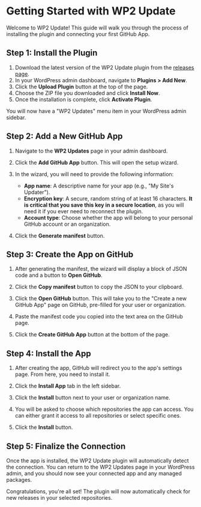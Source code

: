 # Getting Started with WP2 Update

Welcome to WP2 Update! This guide will walk you through the process of installing the plugin and connecting your first GitHub App.

## Step 1: Install the Plugin

1.  Download the latest version of the WP2 Update plugin from the [releases page](https://github.com/ourfreewp/wp2-update/releases).
2.  In your WordPress admin dashboard, navigate to **Plugins > Add New**.
3.  Click the **Upload Plugin** button at the top of the page.
4.  Choose the ZIP file you downloaded and click **Install Now**.
5.  Once the installation is complete, click **Activate Plugin**.

You will now have a "WP2 Updates" menu item in your WordPress admin sidebar.

## Step 2: Add a New GitHub App

1.  Navigate to the **WP2 Updates** page in your admin dashboard.
2.  Click the **Add GitHub App** button. This will open the setup wizard.

    

3.  In the wizard, you will need to provide the following information:
    -   **App name**: A descriptive name for your app (e.g., "My Site's Updater").
    -   **Encryption key**: A secure, random string of at least 16 characters. **It is critical that you save this key in a secure location**, as you will need it if you ever need to reconnect the plugin.
    -   **Account type**: Choose whether the app will belong to your personal GitHub account or an organization.

    

4.  Click the **Generate manifest** button.

## Step 3: Create the App on GitHub

1.  After generating the manifest, the wizard will display a block of JSON code and a button to **Open GitHub**.
2.  Click the **Copy manifest** button to copy the JSON to your clipboard.
3.  Click the **Open GitHub** button. This will take you to the "Create a new GitHub App" page on GitHub, pre-filled for your user or organization.
4.  Paste the manifest code you copied into the text area on the GitHub page.

    

5.  Click the **Create GitHub App** button at the bottom of the page.

## Step 4: Install the App

1.  After creating the app, GitHub will redirect you to the app's settings page. From here, you need to install it.
2.  Click the **Install App** tab in the left sidebar.
3.  Click the **Install** button next to your user or organization name.
4.  You will be asked to choose which repositories the app can access. You can either grant it access to all repositories or select specific ones.

    

5.  Click the **Install** button.

## Step 5: Finalize the Connection

Once the app is installed, the WP2 Update plugin will automatically detect the connection. You can return to the WP2 Updates page in your WordPress admin, and you should now see your connected app and any managed packages.

Congratulations, you're all set! The plugin will now automatically check for new releases in your selected repositories.